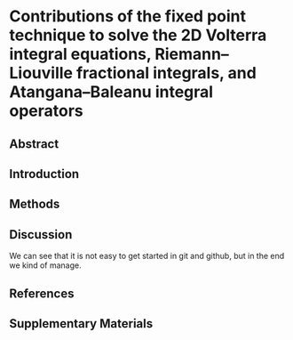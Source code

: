 # Contributions of the fixed point technique to solve the 2D Volterra integral equations, Riemann–Liouville fractional integrals, and Atangana–Baleanu integral operators

## Abstract

## Introduction

## Methods

## Discussion
We can see that it is not easy to get started in git and github, but in the end we kind of manage. 
## References

## Supplementary Materials

